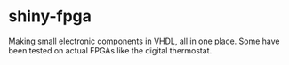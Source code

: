 # shiny-fpga
Making small electronic components in VHDL, all in one place.
Some have been tested on actual FPGAs like the digital thermostat.
